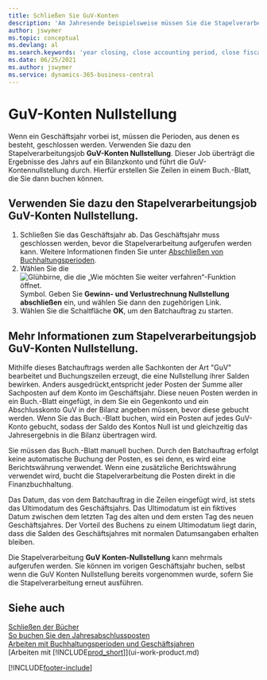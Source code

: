 ```yaml
---
title: Schließen Sie GuV-Konten
description: 'Am Jahresende beispielsweise müssen Sie die Stapelverarbeitung "GuV-Konten Nullstellung" laufen lassen, um die Buchhaltungsperioden zu schließen, aus der sich das Geschäftsjahr zusammensetzt.'
author: jswymer
ms.topic: conceptual
ms.devlang: al
ms.search.keywords: 'year closing, close accounting period, close fiscal year, bank account detailed trial balance'
ms.date: 06/25/2021
ms.author: jswymer
ms.service: dynamics-365-business-central
---
```

# GuV-Konten Nullstellung
Wenn ein Geschäftsjahr vorbei ist, müssen die Perioden, aus denen es besteht, geschlossen werden. Verwenden Sie dazu den Stapelverarbeitungsjob **GuV-Konten Nullstellung**. Dieser Job überträgt die Ergebnisse des Jahrs auf ein Bilanzkonto und führt die GuV-Kontennullstellung durch. Hierfür erstellen Sie Zeilen in einem Buch.-Blatt, die Sie dann buchen können.

## Verwenden Sie dazu den Stapelverarbeitungsjob GuV-Konten Nullstellung.
1. Schließen Sie das Geschäftsjahr ab. Das Geschäftsjahr muss geschlossen werden, bevor die Stapelverarbeitung aufgerufen werden kann. Weitere Informationen finden Sie unter [Abschließen von Buchhaltungsperioden](year-close-account-periods.md).
2. Wählen Sie die ![Glühbirne, die die „Wie möchten Sie weiter verfahren“-Funktion öffnet.](media/ui-search/search_small.png "Tell me-Funktion") Symbol. Geben Sie **Gewinn- und Verlustrechnung Nullstellung abschließen** ein, und wählen Sie dann den zugehörigen Link.
3. Wählen Sie die Schaltfläche **OK**, um den Batchauftrag zu starten.

## Mehr Informationen zum Stapelverarbeitungsjob GuV-Konten Nullstellung.
Mithilfe dieses Batchauftrags werden alle Sachkonten der Art "GuV" bearbeitet und Buchungszeilen erzeugt, die eine Nullstellung ihrer Salden bewirken. Anders ausgedrückt,entspricht jeder Posten der Summe aller Sachposten auf dem Konto im Geschäftsjahr. Diese neuen Posten werden in ein Buch.-Blatt eingefügt, in dem Sie ein Gegenkonto und ein Abschlusskonto GuV in der Bilanz angeben müssen, bevor diese gebucht werden. Wenn Sie das Buch.-Blatt buchen, wird ein Posten auf jedes GuV-Konto gebucht, sodass der Saldo des Kontos Null ist und gleichzeitig das Jahresergebnis in die Bilanz übertragen wird.

Sie müssen das Buch.-Blatt manuell buchen. Durch den Batchauftrag erfolgt keine automatische Buchung der Posten, es sei denn, es wird eine Berichtswährung verwendet. Wenn eine zusätzliche Berichtswährung verwendet wird, bucht die Stapelverarbeitung die Posten direkt in die Finanzbuchhaltung.

Das Datum, das von dem Batchauftrag in die Zeilen eingefügt wird, ist stets das Ultimodatum des Geschäftsjahrs. Das Ultimodatum ist ein fiktives Datum zwischen dem letzten Tag des alten und dem ersten Tag des neuen Geschäftsjahres. Der Vorteil des Buchens zu einem Ultimodatum liegt darin, dass die Salden des Geschäftsjahres mit normalen Datumsangaben erhalten bleiben.

Die Stapelverarbeitung **GuV Konten-Nullstellung** kann mehrmals aufgerufen werden. Sie können im vorigen Geschäftsjahr buchen, selbst wenn die GuV Konten Nullstellung bereits vorgenommen wurde, sofern Sie die Stapelverarbeitung erneut ausführen.

## Siehe auch

[Schließen der Bücher](year-close-books.md)  
[So buchen Sie den Jahresabschlussposten](year-how-post-year-end-close-entry.md)  
[Arbeiten mit Buchhaltungsperioden und Geschäftsjahren](finance-accounting-periods-and-fiscal-years.md)  
[Arbeiten mit [!INCLUDE[prod_short](includes/prod_short.md)]](ui-work-product.md)


[!INCLUDE[footer-include](includes/footer-banner.md)]
